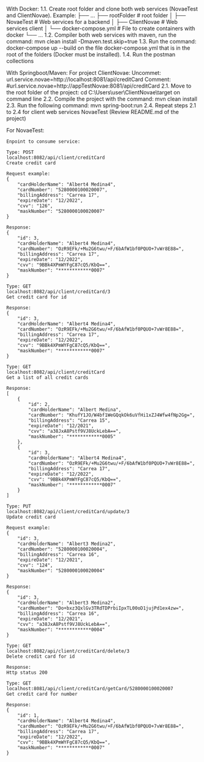 With Docker:
        1.1. Create root folder and clone both web services (NovaeTest and ClientNovae). Example:
            ├── ...
            ├── rootFolder              # root folder
            │   ├── NovaeTest           # Web services for a backend 
            │   ├── ClientNovae         # Web services client
            │   └── docker-compose.yml  # File to create containers with docker
            └── ...
        1.2. Compiler both web services with maven, run the command: mvn clean install -Dmaven.test.skip=true
        1.3. Run the command: docker-compose up --build on the file docker-compose.yml that is in the root of the folders (Docker must be installed).
        1.4. Run the postman collections

With Springboot/Maven:
        For project ClientNovae:
        Uncommet:
          url.service.novae=http://localhost:8081/api/creditCard
        Comment:
          #url.service.novae=http://appTestNovae:8081/api/creditCard
    2.1. Move to the root folder of the project: cd C:\Users\user\ClientNovae\target on command line
    2.2. Compile the project with the command: mvn clean install
    2.3. Run the following command: mvn spring-boot:run
    2.4. Repeat steps 2.1 to 2.4 for client web services NovaeTest (Review README.md of the project)
    
For NovaeTest:

    Enpoint to consume service:
    
    Type: POST
    localhost:8082/api/client/creditCard
    Create credit card    

    Request example:
    {
        "cardHolderName": "Albert4 Medina4",
        "cardNumber": "5280000100020007",
        "billingAddress": "Carrea 17",
        "expireDate": "12/2022",
        "cvv": "126",
        "maskNumber": "5280000100020007"
    }
    
    Response:
    {
        "id": 3,
        "cardHolderName": "Albert4 Medina4",
        "cardNumber": "OzR9EFk/+Mu2G6twu/+F/6bAfW1bf0PQUO+7vWr8E88=",
        "billingAddress": "Carrea 17",
        "expireDate": "12/2022",
        "cvv": "9BBk4XPmWYFgC87cQ5/KbQ==",
        "maskNumber": "************0007"
    }
    
    Type: GET
    localhost:8082/api/client/creditCard/3
    Get credit card for id    

    Response:
    {
        "id": 3,
        "cardHolderName": "Albert4 Medina4",
        "cardNumber": "OzR9EFk/+Mu2G6twu/+F/6bAfW1bf0PQUO+7vWr8E88=",
        "billingAddress": "Carrea 17",
        "expireDate": "12/2022",
        "cvv": "9BBk4XPmWYFgC87cQ5/KbQ==",
        "maskNumber": "************0007"
    }

    Type: GET
    localhost:8082/api/client/creditCard
    Get a list of all credit cards

    Response:
    [
        {
            "id": 2,
            "cardHolderName": "Albert Medina",
            "cardNumber": "KhufY1JO/W4bf1WeGQqkOk6uVfHi1xZJ4Wfw4fNp2Gg=",
            "billingAddress": "Carrea 15",
            "expireDate": "12/2021",
            "cvv": "a38JxA8Pstf9VJ8UckLebA==",
            "maskNumber": "************0005"
        },
        {
            "id": 3,
            "cardHolderName": "Albert4 Medina4",
            "cardNumber": "OzR9EFk/+Mu2G6twu/+F/6bAfW1bf0PQUO+7vWr8E88=",
            "billingAddress": "Carrea 17",
            "expireDate": "12/2022",
            "cvv": "9BBk4XPmWYFgC87cQ5/KbQ==",
            "maskNumber": "************0007"
        }
    ]

    Type: PUT
    localhost:8082/api/client/creditCard/update/3
    Update credit card    

    Request example:
    {
        "id": 3,
        "cardHolderName": "Albert3 Medina2",
        "cardNumber": "5280000100020004",
        "billingAddress": "Carrea 16",
        "expireDate": "12/2021",
        "cvv": "124",
        "maskNumber": "5280000100020004"
    }
    
    Response:
    {
        "id": 3,
        "cardHolderName": "Albert3 Medina2",
        "cardNumber": "Do+bxz3QxlGv3TRdTDPrbiIpxTL00oD1jujPd1ex4zw=",
        "billingAddress": "Carrea 16",
        "expireDate": "12/2021",
        "cvv": "a38JxA8Pstf9VJ8UckLebA==",
        "maskNumber": "************0004"
    }

    Type: GET
    localhost:8082/api/client/creditCard/delete/3
    Delete credit card for id    

    Response:
    Http status 200

    Type: GET
    localhost:8081/api/client/creditCard/getCard/5280000100020007
    Get credit card for number    

    Response:
    {
        "id": 1,
        "cardHolderName": "Albert4 Medina4",
        "cardNumber": "OzR9EFk/+Mu2G6twu/+F/6bAfW1bf0PQUO+7vWr8E88=",
        "billingAddress": "Carrea 17",
        "expireDate": "12/2022",
        "cvv": "9BBk4XPmWYFgC87cQ5/KbQ==",
        "maskNumber": "************0007"
    }

    


    

